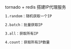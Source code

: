 tornado + redis 搭建IP代理服务

```markdown
1.random：随机获取一个IP

2.batch：批量获取IP

3.all：获取所有IP

4.count：获取所有IP数量
```